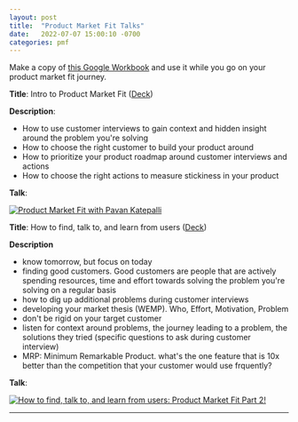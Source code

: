 ```yaml
---
layout: post
title:  "Product Market Fit Talks"
date:   2022-07-07 15:00:10 -0700
categories: pmf
---
```


Make a copy of [this Google Workbook](https://docs.google.com/spreadsheets/d/1CVZDIjoGoonFwhoLCIGSPVCoa4CWZRGzAVMZQsbekWM/edit?usp=sharing) and use it while you go on your product market fit journey.

**Title**: Intro to Product Market Fit ([Deck](https://docs.google.com/presentation/d/1YTmaMQL1fE2UMQAJZqlpxNXGwa7ta6F2sl8lcviqI2s/edit?usp=sharing))

**Description**:

* How to use customer interviews to gain context and hidden insight around the problem you're solving
* How to choose the right customer to build your product around
* How to prioritize your product roadmap around customer interviews and actions
* How to choose the right actions to measure stickiness in your product

**Talk**:

[![Product Market Fit with Pavan Katepalli](https://res.cloudinary.com/marcomontalbano/image/upload/v1657240530/video_to_markdown/images/youtube--PPjmspFYYZo-c05b58ac6eb4c4700831b2b3070cd403.jpg)](https://youtu.be/PPjmspFYYZo?t=296 "Product Market Fit with Pavan Katepalli")

**Title**: How to find, talk to, and learn from users ([Deck](https://docs.google.com/presentation/d/1IrcUzuMY50AYawi1SgFwK7TklB9-8Y2jL0tSGNrAYTs/edit?usp=sharing))

**Description**

* know tomorrow, but focus on today
* finding good customers. Good customers are people that are actively spending resources, time and effort towards solving the problem you're solving on a regular basis
* how to dig up additional problems during customer interviews
* developing your market thesis (WEMP). Who, Effort, Motivation, Problem
* don't be rigid on your target customer
* listen for context around problems, the journey leading to a problem, the solutions they tried (specific questions to ask during customer interview)
* MRP: Minimum Remarkable Product. what's the one feature that is 10x better than the competition that your customer would use frquently?

**Talk**:

[![How to find, talk to, and learn from users: Product Market Fit Part 2!](https://res.cloudinary.com/marcomontalbano/image/upload/v1657240588/video_to_markdown/images/youtube--58u5dlRB6Ss-c05b58ac6eb4c4700831b2b3070cd403.jpg)](https://youtu.be/58u5dlRB6Ss?t=322 "How to find, talk to, and learn from users: Product Market Fit Part 2!")

---
